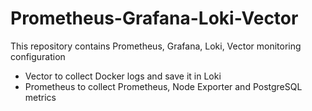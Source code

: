 # Prometheus-Grafana-Loki-Vector
This repository contains Prometheus, Grafana, Loki, Vector monitoring configuration
 
- Vector to collect Docker logs and save it in Loki
- Prometheus to collect Prometheus, Node Exporter and PostgreSQL metrics
